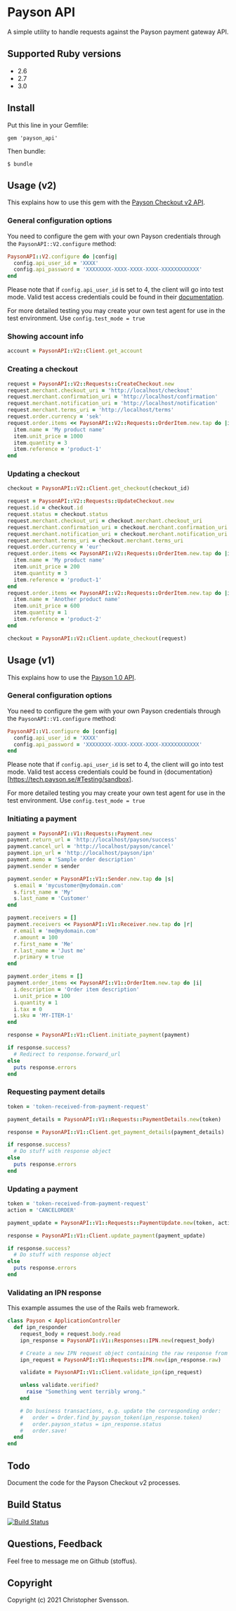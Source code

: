 # Payson API

A simple utility to handle requests against the Payson payment gateway API.

## Supported Ruby versions

* 2.6
* 2.7
* 3.0

## Install

Put this line in your Gemfile:

    gem 'payson_api'

Then bundle:

    $ bundle

## Usage (v2)

This explains how to use this gem with the [Payson Checkout v2 API](https://tech.payson.se/paysoncheckout2).

### General configuration options

You need to configure the gem with your own Payson credentials through the `PaysonAPI::V2.configure` method:

```ruby
PaysonAPI::V2.configure do |config|
  config.api_user_id = 'XXXX'
  config.api_password = 'XXXXXXXX-XXXX-XXXX-XXXX-XXXXXXXXXXXX'
end
```

Please note that if `config.api_user_id` is set to 4, the client will go into test mode. Valid test access credentials could be found in their [documentation](https://tech.payson.se/#Testing/sandbox).

For more detailed testing you may create your own test agent for use in the test environment. Use `config.test_mode = true`

### Showing account info

```ruby
account = PaysonAPI::V2::Client.get_account
```

### Creating a checkout

```ruby
request = PaysonAPI::V2::Requests::CreateCheckout.new
request.merchant.checkout_uri = 'http://localhost/checkout'
request.merchant.confirmation_uri = 'http://localhost/confirmation'
request.merchant.notification_uri = 'http://localhost/notification'
request.merchant.terms_uri = 'http://localhost/terms'
request.order.currency = 'sek'
request.order.items << PaysonAPI::V2::Requests::OrderItem.new.tap do |item|
  item.name = 'My product name'
  item.unit_price = 1000
  item.quantity = 3
  item.reference = 'product-1'
end
```

### Updating a checkout

```ruby
checkout = PaysonAPI::V2::Client.get_checkout(checkout_id)

request = PaysonAPI::V2::Requests::UpdateCheckout.new
request.id = checkout.id
request.status = checkout.status
request.merchant.checkout_uri = checkout.merchant.checkout_uri
request.merchant.confirmation_uri = checkout.merchant.confirmation_uri
request.merchant.notification_uri = checkout.merchant.notification_uri
request.merchant.terms_uri = checkout.merchant.terms_uri
request.order.currency = 'eur'
request.order.items << PaysonAPI::V2::Requests::OrderItem.new.tap do |item|
  item.name = 'My product name'
  item.unit_price = 200
  item.quantity = 3
  item.reference = 'product-1'
end
request.order.items << PaysonAPI::V2::Requests::OrderItem.new.tap do |item|
  item.name = 'Another product name'
  item.unit_price = 600
  item.quantity = 1
  item.reference = 'product-2'
end

checkout = PaysonAPI::V2::Client.update_checkout(request)
```

## Usage (v1)

This explains how to use the [Payson 1.0 API](https://tech.payson.se/paysoncheckout1).

### General configuration options

You need to configure the gem with your own Payson credentials through the `PaysonAPI::V1.configure` method:

```ruby
PaysonAPI::V1.configure do |config|
  config.api_user_id = 'XXXX'
  config.api_password = 'XXXXXXXX-XXXX-XXXX-XXXX-XXXXXXXXXXXX'
end
```

Please note that if `config.api_user_id` is set to 4, the client will go into test mode. Valid test access credentials could be found in {documentation}[https://tech.payson.se/#Testing/sandbox].

For more detailed testing you may create your own test agent for use in the test environment. Use `config.test_mode = true`

### Initiating a payment

```ruby
payment = PaysonAPI::V1::Requests::Payment.new
payment.return_url = 'http://localhost/payson/success'
payment.cancel_url = 'http://localhost/payson/cancel'
payment.ipn_url = 'http://localhost/payson/ipn'
payment.memo = 'Sample order description'
payment.sender = sender

payment.sender = PaysonAPI::V1::Sender.new.tap do |s|
  s.email = 'mycustomer@mydomain.com'
  s.first_name = 'My'
  s.last_name = 'Customer'
end

payment.receivers = []
payment.receivers << PaysonAPI::V1::Receiver.new.tap do |r|
  r.email = 'me@mydomain.com'
  r.amount = 100
  r.first_name = 'Me'
  r.last_name = 'Just me'
  r.primary = true
end

payment.order_items = []
payment.order_items << PaysonAPI::V1::OrderItem.new.tap do |i|
  i.description = 'Order item description'
  i.unit_price = 100
  i.quantity = 1
  i.tax = 0
  i.sku = 'MY-ITEM-1'
end

response = PaysonAPI::V1::Client.initiate_payment(payment)

if response.success?
  # Redirect to response.forward_url
else
  puts response.errors
end
```

### Requesting payment details

```ruby
token = 'token-received-from-payment-request'

payment_details = PaysonAPI::V1::Requests::PaymentDetails.new(token)

response = PaysonAPI::V1::Client.get_payment_details(payment_details)

if response.success?
  # Do stuff with response object
else
  puts response.errors
end
```

### Updating a payment

```ruby
token = 'token-received-from-payment-request'
action = 'CANCELORDER'

payment_update = PaysonAPI::V1::Requests::PaymentUpdate.new(token, action)

response = PaysonAPI::V1::Client.update_payment(payment_update)

if response.success?
  # Do stuff with response object
else
  puts response.errors
end
```

### Validating an IPN response

This example assumes the use of the Rails web framework.

```ruby
class Payson < ApplicationController
  def ipn_responder
    request_body = request.body.read
    ipn_response = PaysonAPI::V1::Responses::IPN.new(request_body)

    # Create a new IPN request object containing the raw response from above
    ipn_request = PaysonAPI::V1::Requests::IPN.new(ipn_response.raw)

    validate = PaysonAPI::V1::Client.validate_ipn(ipn_request)

    unless validate.verified?
      raise "Something went terribly wrong."
    end

    # Do business transactions, e.g. update the corresponding order:
    #   order = Order.find_by_payson_token(ipn_response.token)
    #   order.payson_status = ipn_response.status
    #   order.save!
  end
end
```

## Todo

Document the code for the Payson Checkout v2 processes.

## Build Status

[![Build Status](https://travis-ci.org/stoffus/payson_api.svg?branch=master)](https://travis-ci.org/stoffus/payson_api)

## Questions, Feedback

Feel free to message me on Github (stoffus).

## Copyright

Copyright (c) 2021 Christopher Svensson.
